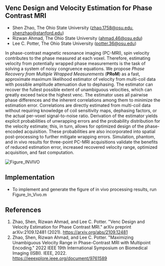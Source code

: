 ## Venc Design and Velocity Estimation for Phase Contrast MRI
* Shen Zhao, The Ohio State University (zhao.1758@osu.edu, shenzhao@stanford.edu)
* Rizwan Ahmad, The Ohio State University (ahmad.46@osu.edu)
* Lee C. Potter, The Ohio State University (potter.36@osu.edu)

In phase-contrast magnetic resonance imaging (PC-MRI), spin velocity contributes to the phase measured at each voxel. Therefore, estimating velocity from potentially wrapped phase measurements is the task of solving a system of noisy congruence equations. We propose <em> Phase Recovery from Multiple Wrapped Measurements </em> (<strong>PRoM</strong>) as a fast, approximate maximum likelihood estimator of velocity from multi-coil data with possible amplitude attenuation due to dephasing. The estimator can recover the fullest possible extent of unambiguous velocities, which can greatly exceed twice the highest venc. The estimator uses all pairwise phase differences and the inherent correlations among them to minimize the estimation error. Correlations are directly estimated from multi-coil data without requiring knowledge of coil sensitivity maps, dephasing factors, or the actual per-voxel signal-to-noise ratio. Derivation of the estimator yields explicit probabilities of unwrapping errors and the probability distribution for the velocity estimate; this, in turn, allows for optimized design of the phase-encoded acquisition. These probabilities are also incorporated into spatial post-processing to further mitigate wrapping errors. Simulation, phantom, and in vivo results for three-point PC-MRI acquisitions validate the benefits of reduced estimation error, increased recovered velocity range, optimized acquisition, and fast computation. 

![Figure_INVIVO](https://user-images.githubusercontent.com/62859186/173437311-65f93e02-4876-4c09-a0cc-238e0e46268a.png)

## Implementation
* To implement and generate the figure of in vivo processing results, run Figure_In_Vivo.m

## References
1. Zhao, Shen, Rizwan Ahmad, and Lee C. Potter. "Venc Design and Velocity Estimation for Phase Contrast MRI." arXiv preprint arXiv:2109.12481 (2021). https://arxiv.org/abs/2109.12481
2. Zhao, Shen, Rizwan Ahmad, and Lee C. Potter. "Maximizing Unambiguous Velocity Range in Phase-Contrast MRI with Multipoint Encoding." 2022 IEEE 19th International Symposium on Biomedical Imaging (ISBI). IEEE, 2022. https://ieeexplore.ieee.org/document/9761589

